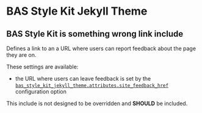 # BAS Style Kit Jekyll Theme

## BAS Style Kit is something wrong link include

Defines a link to an a URL where users can report feedback about the page they are on.

These settings are available:

* the URL where users can leave feedback is set by the 
  [`bas_style_kit_jekyll_theme.attributes.site_feedback_href`](/docs/config/attributes.md) 
  configuration option

This include is not designed to be overridden and **SHOULD** be included.
